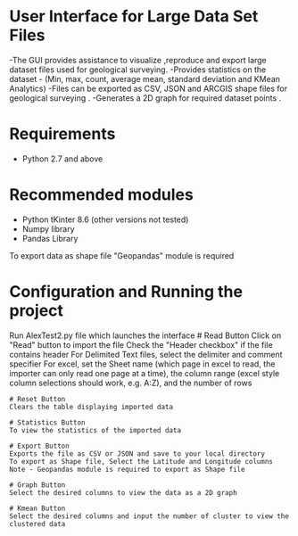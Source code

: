 # User Interface for Large Data Set Files
 -The GUI provides assistance to visualize ,reproduce and export large dataset files used for geological surveying.
-Provides statistics on the dataset - (Min, max, count, average mean, standard deviation and KMean  Analytics)
-Files can be exported as CSV, JSON and ARCGIS shape files for geological surveying .
-Generates a 2D graph for required dataset points .

# Requirements
- Python 2.7 and above

# Recommended modules

- Python tKinter 8.6 (other versions not tested)
- Numpy library
- Pandas Library

To export data as shape file "Geopandas" module is required

# Configuration and Running the project

Run AlexTest2.py file which launches the interface
	# Read Button
	Click on "Read" button to import the file
	Check the "Header checkbox" if the file contains header
	For Delimited Text files, select the delimiter and comment specifier
	For excel, set the Sheet name (which page in excel to read, the importer can only read one page at a time),
	the column range (excel style column selections should work, e.g. A:Z), and the number of rows

	# Reset Button
	Clears the table displaying imported data
  
	# Statistics Button
	To view the statistics of the imported data 
	
	# Export Button
	Exports the file as CSV or JSON and save to your local directory
	To export as Shape file, Select the Latitude and Longitude columns 
	Note - Geopandas module is required to export as Shape file
	
	# Graph Button
	Select the desired columns to view the data as a 2D graph
	
	# Kmean Button
	Select the desired columns and input the number of cluster to view the clustered data
	





